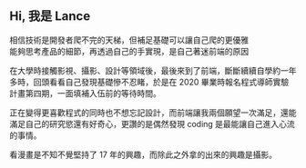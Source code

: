 ---
---

## Hi, 我是 Lance

相信技術是開發者爬不完的天梯，但補足基礎可以讓自己爬的更優雅<br>
能夠思考產品的細節，再透過自己的手實現，是自己著迷前端的原因

在大學時接觸影視、攝影、設計等領域後，最後來到了前端，斷斷續續自學約一年多時，回頭看看自己發現基礎慘不忍睹，於是在 2020 畢業時報名程式導師實驗計畫第四期，一面填補入伍前的等待時間。

正在變得更喜歡程式的同時也不想忘記設計，而前端讓我兩個願望一次滿足，還能滿足自己的研究慾還有好奇心，更讚的是偶然發現 coding 是最能讓自己進入心流的事情。

看漫畫是不知不覺堅持了 17 年的興趣，而除此之外拿的出來的興趣是攝影。